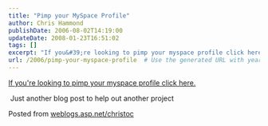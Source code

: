 ```yaml
---
title: "Pimp your MySpace Profile"
author: Chris Hammond
publishDate: 2006-08-02T14:19:00
updateDate: 2008-01-23T16:51:02
tags: []
excerpt: "If you&#39;re looking to pimp your myspace profile click here.&nbsp;Just another blog post to help out another project Posted from..."
url: /2006/pimp-your-myspace-profile  # Use the generated URL with year
---
```

<p><a href="https://www.modmyspaces.com/tabid/61/itemid/68/Pimp-MySpace-with-ModMySpacescom.aspx" title="Pimp MySpace">If you&#39;re looking to pimp your myspace profile click here.</a></p><p>&nbsp;Just another blog post to help out another project</p> Posted from <A href="https://weblogs.asp.net/christoc/">weblogs.asp.net/christoc</a>
